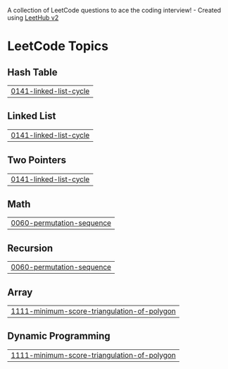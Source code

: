 A collection of LeetCode questions to ace the coding interview! - Created using [LeetHub v2](https://github.com/arunbhardwaj/LeetHub-2.0)
<!---LeetCode Topics Start-->
# LeetCode Topics
## Hash Table
|  |
| ------- |
| [0141-linked-list-cycle](https://github.com/Madhukarkumar12/LeetCode/tree/master/0141-linked-list-cycle) |
## Linked List
|  |
| ------- |
| [0141-linked-list-cycle](https://github.com/Madhukarkumar12/LeetCode/tree/master/0141-linked-list-cycle) |
## Two Pointers
|  |
| ------- |
| [0141-linked-list-cycle](https://github.com/Madhukarkumar12/LeetCode/tree/master/0141-linked-list-cycle) |
## Math
|  |
| ------- |
| [0060-permutation-sequence](https://github.com/Madhukarkumar12/LeetCode/tree/master/0060-permutation-sequence) |
## Recursion
|  |
| ------- |
| [0060-permutation-sequence](https://github.com/Madhukarkumar12/LeetCode/tree/master/0060-permutation-sequence) |
## Array
|  |
| ------- |
| [1111-minimum-score-triangulation-of-polygon](https://github.com/Madhukarkumar12/LeetCode/tree/master/1111-minimum-score-triangulation-of-polygon) |
## Dynamic Programming
|  |
| ------- |
| [1111-minimum-score-triangulation-of-polygon](https://github.com/Madhukarkumar12/LeetCode/tree/master/1111-minimum-score-triangulation-of-polygon) |
<!---LeetCode Topics End-->